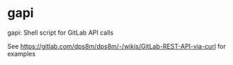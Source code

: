 # gapi
gapi: Shell script for GitLab API calls

See https://gitlab.com/dps8m/dps8m/-/wikis/GitLab-REST-API-via-curl for examples
